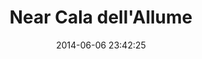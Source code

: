 --- 
layout: entry
title: Near Cala dell'Allume
location: Isola del Giglio, Italy
date_taken: August 2013
camera: Fuji Z33WP
lens: Fujinon Lens
image: GRS-20130825-062002
date: 2014-06-06 23:42:25
category: notebook
excerpt:
tags: [20 to 35 years, Amber, cloud, dress, expression, girl, hat, mounain, sandals, stick, summer, trail, portrait]
---
